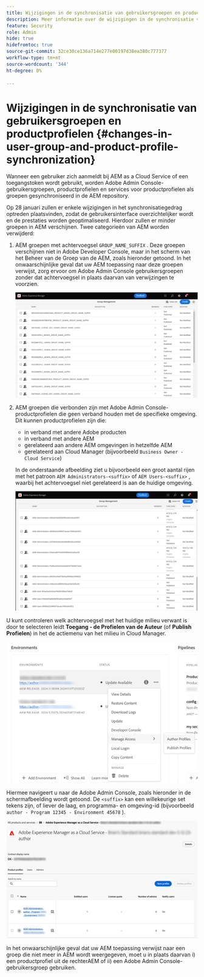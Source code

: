 ```yaml
---
title: Wijzigingen in de synchronisatie van gebruikersgroepen en productprofielen
description: Meer informatie over de wijzigingen in de synchronisatie van gebruikersgroepen en productprofielen die naar AEM as a Cloud Service komen
feature: Security
role: Admin
hide: true
hidefromtoc: true
source-git-commit: 32ce30ce136a714e277e00197d38ea380c777377
workflow-type: tm+mt
source-wordcount: '344'
ht-degree: 0%

---
```



# Wijzigingen in de synchronisatie van gebruikersgroepen en productprofielen {#changes-in-user-group-and-product-profile-synchronization}

Wanneer een gebruiker zich aanmeldt bij AEM as a Cloud Service of een toegangstoken wordt gebruikt, worden Adobe Admin Console-gebruikersgroepen, productprofielen en services voor productprofielen als groepen gesynchroniseerd in de AEM repository.

Op 28 januari zullen er enkele wijzigingen in het synchronisatiegedrag optreden plaatsvinden, zodat de gebruikersinterface overzichtelijker wordt en de prestaties worden geoptimaliseerd. Hierdoor zullen er minder groepen in AEM verschijnen. Twee categorieën van AEM worden verwijderd:

1. AEM groepen met achtervoegsel `GROUP_NAME_SUFFIX` . Deze groepen verschijnen niet in Adobe Developer Console, maar in het scherm van het Beheer van de Groep van de AEM, zoals hieronder getoond. In het onwaarschijnlijke geval dat uw AEM toepassing naar deze groepen verwijst, zorg ervoor om Adobe Admin Console gebruikersgroepen zonder dat achtervoegsel in plaats daarvan van verwijzingen te voorzien.

   ![ Verwijderde groepen 1 ](/help/security/assets/removed-groups-1.png)

1. AEM groepen die verbonden zijn met Adobe Admin Console-productprofielen die geen verband houden met de specifieke omgeving. Dit kunnen productprofielen zijn die:

   * in verband met andere Adobe producten
   * in verband met andere AEM
   * gerelateerd aan andere AEM omgevingen in hetzelfde AEM
   * gerelateerd aan Cloud Manager (bijvoorbeeld `Business Owner - Cloud Service`)

   In de onderstaande afbeelding ziet u bijvoorbeeld een groot aantal rijen met het patroon `AEM Administrators-<suffix>` of `AEM Users-<suffix>` , waarbij het achtervoegsel niet gerelateerd is aan de huidige omgeving.

   ![ Verwijderde groepen 2 ](/help/security/assets/removed-groups-2.png)

U kunt controleren welk achtervoegsel met het huidige milieu verwant is door te selecteren leidt **Toegang - de Profielen van de Auteur** (of **Publish Profielen**) in het de actiemenu van het milieu in Cloud Manager.

![ achtervoegsels van de Controle ](/help/security/assets/suffix-check.png)

Hiermee navigeert u naar de Adobe Admin Console, zoals hieronder in de schermafbeelding wordt getoond. De `<suffix>` kan een willekeurige set tekens zijn, of liever de laag, en programma- en omgeving-id (bijvoorbeeld `author - Program 12345 - Environment 45678` ).

![ Achtervoegsels in de Admin Console ](/help/security/assets/admin-console-profile-suffixes.png)

In het onwaarschijnlijke geval dat uw AEM toepassing verwijst naar een groep die niet meer in AEM wordt weergegeven, moet u in plaats daarvan i) een productprofiel uit de rechterAEM of ii) een Adobe Admin Console-gebruikersgroep gebruiken.
